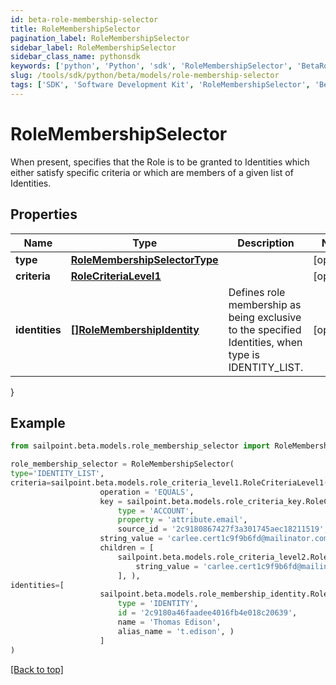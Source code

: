 ```yaml
---
id: beta-role-membership-selector
title: RoleMembershipSelector
pagination_label: RoleMembershipSelector
sidebar_label: RoleMembershipSelector
sidebar_class_name: pythonsdk
keywords: ['python', 'Python', 'sdk', 'RoleMembershipSelector', 'BetaRoleMembershipSelector'] 
slug: /tools/sdk/python/beta/models/role-membership-selector
tags: ['SDK', 'Software Development Kit', 'RoleMembershipSelector', 'BetaRoleMembershipSelector']
---
```


# RoleMembershipSelector

When present, specifies that the Role is to be granted to Identities which either satisfy specific criteria or which are members of a given list of Identities.

## Properties

Name | Type | Description | Notes
------------ | ------------- | ------------- | -------------
**type** | [**RoleMembershipSelectorType**](role-membership-selector-type) |  | [optional] 
**criteria** | [**RoleCriteriaLevel1**](role-criteria-level1) |  | [optional] 
**identities** | [**[]RoleMembershipIdentity**](role-membership-identity) | Defines role membership as being exclusive to the specified Identities, when type is IDENTITY_LIST. | [optional] 
}

## Example

```python
from sailpoint.beta.models.role_membership_selector import RoleMembershipSelector

role_membership_selector = RoleMembershipSelector(
type='IDENTITY_LIST',
criteria=sailpoint.beta.models.role_criteria_level1.RoleCriteriaLevel1(
                    operation = 'EQUALS', 
                    key = sailpoint.beta.models.role_criteria_key.RoleCriteriaKey(
                        type = 'ACCOUNT', 
                        property = 'attribute.email', 
                        source_id = '2c9180867427f3a301745aec18211519', ), 
                    string_value = 'carlee.cert1c9f9b6fd@mailinator.com', 
                    children = [
                        sailpoint.beta.models.role_criteria_level2.RoleCriteriaLevel2(
                            string_value = 'carlee.cert1c9f9b6fd@mailinator.com', )
                        ], ),
identities=[
                    sailpoint.beta.models.role_membership_identity.RoleMembershipIdentity(
                        type = 'IDENTITY', 
                        id = '2c9180a46faadee4016fb4e018c20639', 
                        name = 'Thomas Edison', 
                        alias_name = 't.edison', )
                    ]
)

```
[[Back to top]](#) 

